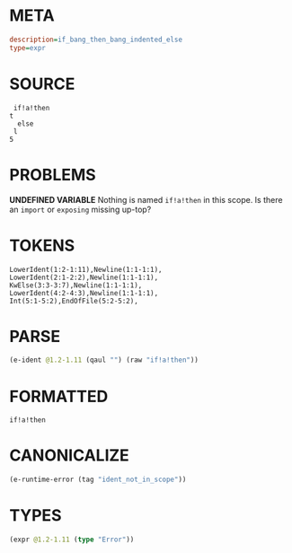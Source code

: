 # META
~~~ini
description=if_bang_then_bang_indented_else
type=expr
~~~
# SOURCE
~~~roc
 if!a!then
t
  else
 l
5
~~~
# PROBLEMS
**UNDEFINED VARIABLE**
Nothing is named `if!a!then` in this scope.
Is there an `import` or `exposing` missing up-top?

# TOKENS
~~~zig
LowerIdent(1:2-1:11),Newline(1:1-1:1),
LowerIdent(2:1-2:2),Newline(1:1-1:1),
KwElse(3:3-3:7),Newline(1:1-1:1),
LowerIdent(4:2-4:3),Newline(1:1-1:1),
Int(5:1-5:2),EndOfFile(5:2-5:2),
~~~
# PARSE
~~~clojure
(e-ident @1.2-1.11 (qaul "") (raw "if!a!then"))
~~~
# FORMATTED
~~~roc
if!a!then
~~~
# CANONICALIZE
~~~clojure
(e-runtime-error (tag "ident_not_in_scope"))
~~~
# TYPES
~~~clojure
(expr @1.2-1.11 (type "Error"))
~~~
